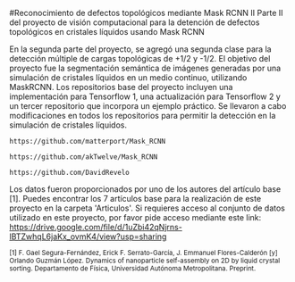 #Reconocimiento de defectos topológicos mediante Mask RCNN II
Parte II del proyecto de visión computacional para la detención de defectos topológicos en cristales líquidos usando Mask RCNN

En la segunda parte del proyecto, se agregó una segunda clase para la detección múltiple de cargas topológicas de +1/2 y -1/2. El objetivo del proyecto fue la segmentación semántica de imágenes generadas por una simulación de cristales líquidos en un medio continuo, utilizando MaskRCNN. Los repositorios base del proyecto incluyen una implementación para Tensorflow 1, una actualización para Tensorflow 2 y un tercer repositorio que incorpora un ejemplo práctico. Se llevaron a cabo modificaciones en todos los repositorios para permitir la detección en la simulación de cristales líquidos.

```
https://github.com/matterport/Mask_RCNN

https://github.com/akTwelve/Mask_RCNN

https://github.com/DavidRevelo
```

Los datos fueron proporcionados por uno de los autores del artículo base [1]. Puedes encontrar los 7 artículos base para la realización de este proyecto en la carpeta 'Articulos'. Si requieres acceso al conjunto de datos utilizado en este proyecto, por favor pide acceso mediante este link: https://drive.google.com/file/d/1uZbi42qNjrns-lBTZwhqL6jaKx_ovmK4/view?usp=sharing

<sub>
[1] F. Gael Segura-Fernández, Erick F. Serrato-García, J. Emmanuel Flores-Calderón [y] Orlando Guzmán López. Dynamics of nanoparticle self-assembly on 2D by liquid crystal sorting. Departamento de Física, Universidad Autónoma Metropolitana. Preprint.
</sub>

